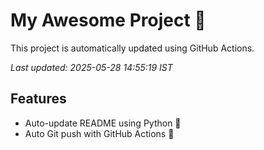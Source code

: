 # My Awesome Project 🚀

This project is automatically updated using GitHub Actions.

_Last updated: 2025-05-28 14:55:19 IST_

## Features
- Auto-update README using Python 🐍
- Auto Git push with GitHub Actions 🤖
